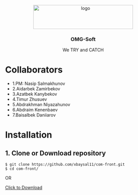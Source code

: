 <p align="center">
    <img src="https://i.postimg.cc/9Qb78sNX/logo.png" alt="logo" width="322" height="78">
</p>

<h3 align="center"><b>OMG-Soft</b></h3>

<p align="center">
     We TRY and CATCH
</p>

# Collaborators

- 1.PM: Nasip Salmakhunov
- 2.Aidarbek Zamirbekov
- 3.Azatbek Kanybekov
- 4.Timur Zhusuev
- 5.Abdrakhman Niyazahunov
- 6.Abdraim Kenenbaev
- 7.Baisalbek Daniiarov

# Installation

## 1. Clone or Download repository

```
$ git clone https://github.com/xbaysal11/com-front.git
$ cd com-front/
```

OR

[Click to Download](https://github.com/xbaysal11/com-front/archive/master.zip)

<!-- ## 2. Install packages -->

<!-- ## 3. Start project -->

<!-- Steps:

- 1.`$ rails s`
- 2.Go to [http://localhost:3000/](http://localhost:3000/)

## 4. Install Spree Commerce (Optional)

Steps:

- 1.  Uncomment "Spree" section in Gemfile -->
